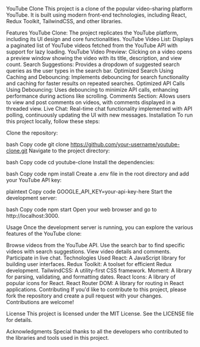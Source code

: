 YouTube Clone
This project is a clone of the popular video-sharing platform YouTube. It is built using modern front-end technologies, including React, Redux Toolkit, TailwindCSS, and other libraries.

Features
YouTube Clone: The project replicates the YouTube platform, including its UI design and core functionalities.
YouTube Video List: Displays a paginated list of YouTube videos fetched from the YouTube API with support for lazy loading.
YouTube Video Preview: Clicking on a video opens a preview window showing the video with its title, description, and view count.
Search Suggestions: Provides a dropdown of suggested search queries as the user types in the search bar.
Optimized Search Using Caching and Debouncing: Implements debouncing for search functionality and caching for faster results on repeated searches.
Optimized API Calls Using Debouncing: Uses debouncing to minimize API calls, enhancing performance during actions like scrolling.
Comments Section: Allows users to view and post comments on videos, with comments displayed in a threaded view.
Live Chat: Real-time chat functionality implemented with API polling, continuously updating the UI with new messages.
Installation
To run this project locally, follow these steps:

Clone the repository:

bash
Copy code
git clone https://github.com/your-username/youtube-clone.git
Navigate to the project directory:

bash
Copy code
cd youtube-clone
Install the dependencies:

bash
Copy code
npm install
Create a .env file in the root directory and add your YouTube API key:

plaintext
Copy code
GOOGLE_API_KEY=your-api-key-here
Start the development server:

bash
Copy code
npm start
Open your web browser and go to http://localhost:3000.

Usage
Once the development server is running, you can explore the various features of the YouTube clone:

Browse videos from the YouTube API.
Use the search bar to find specific videos with search suggestions.
View video details and comments.
Participate in live chat.
Technologies Used
React: A JavaScript library for building user interfaces.
Redux Toolkit: A toolset for efficient Redux development.
TailwindCSS: A utility-first CSS framework.
Moment: A library for parsing, validating, and formatting dates.
React Icons: A library of popular icons for React.
React Router DOM: A library for routing in React applications.
Contributing
If you'd like to contribute to this project, please fork the repository and create a pull request with your changes. Contributions are welcome!

License
This project is licensed under the MIT License. See the LICENSE file for details.

Acknowledgments
Special thanks to all the developers who contributed to the libraries and tools used in this project.
